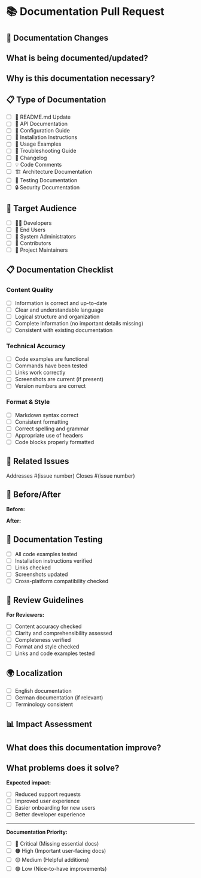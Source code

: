 # 📚 Documentation Pull Request

## 📝 Documentation Changes
<!-- Describe what documentation is being changed -->

**What is being documented/updated?**
- 

**Why is this documentation necessary?**
- 

## 📋 Type of Documentation
<!-- Mark the applicable documentation types -->

- [ ] 📖 README.md Update
- [ ] 📘 API Documentation
- [ ] 🔧 Configuration Guide
- [ ] 🚀 Installation Instructions
- [ ] 🎯 Usage Examples
- [ ] 🐛 Troubleshooting Guide
- [ ] 🔄 Changelog
- [ ] 💡 Code Comments
- [ ] 🏗️ Architecture Documentation
- [ ] 🧪 Testing Documentation
- [ ] 🔒 Security Documentation

## 🎯 Target Audience
<!-- Who is the target audience for this documentation? -->

- [ ] 👨‍💻 Developers
- [ ] 👤 End Users
- [ ] 🔧 System Administrators
- [ ] 🚀 Contributors
- [ ] 🏢 Project Maintainers

## 📋 Documentation Checklist

### Content Quality
- [ ] Information is correct and up-to-date
- [ ] Clear and understandable language
- [ ] Logical structure and organization
- [ ] Complete information (no important details missing)
- [ ] Consistent with existing documentation

### Technical Accuracy
- [ ] Code examples are functional
- [ ] Commands have been tested
- [ ] Links work correctly
- [ ] Screenshots are current (if present)
- [ ] Version numbers are correct

### Format & Style
- [ ] Markdown syntax correct
- [ ] Consistent formatting
- [ ] Correct spelling and grammar
- [ ] Appropriate use of headers
- [ ] Code blocks properly formatted

## 🔗 Related Issues

Addresses #(issue number)
Closes #(issue number)

## 📸 Before/After
<!-- Screenshots of documentation before and after changes -->

**Before:**
<!-- Previous state of documentation -->

**After:**
<!-- New state of documentation -->

## 🧪 Documentation Testing

- [ ] All code examples tested
- [ ] Installation instructions verified
- [ ] Links checked
- [ ] Screenshots updated
- [ ] Cross-platform compatibility checked

## 💬 Review Guidelines

**For Reviewers:**
- [ ] Content accuracy checked
- [ ] Clarity and comprehensibility assessed
- [ ] Completeness verified
- [ ] Format and style checked
- [ ] Links and code examples tested

## 🌍 Localization
<!-- If relevant for multilingual documentation -->

- [ ] English documentation
- [ ] German documentation (if relevant)
- [ ] Terminology consistent

## 📊 Impact Assessment

**What does this documentation improve?**
- 

**What problems does it solve?**
- 

**Expected impact:**
- [ ] Reduced support requests
- [ ] Improved user experience
- [ ] Easier onboarding for new users
- [ ] Better developer experience

---

**Documentation Priority:**
- [ ] 🔴 Critical (Missing essential docs)
- [ ] 🟠 High (Important user-facing docs)
- [ ] 🟡 Medium (Helpful additions)
- [ ] 🟢 Low (Nice-to-have improvements)